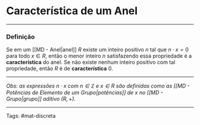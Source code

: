 # Característica de um Anel

---

### Definição

Se em um [[MD - Anel|anel]] $R$ existe um inteiro positivo $n$ tal que $n \cdot x = 0$ para todo $x \in R$, então o menor inteiro $n$ satisfazendo essa propriedade é a **característica** do anel. Se não existe nenhum inteiro positivo com tal propriedade, então $R$ é de **característica** $0$. 

---

*Obs: as expressões $n \cdot x$ com $n \in \mathbb{Z}$ e $x \in R$ são definidas como as [[MD - Potências de Elemento de um Grupo|potências]] de $x$ no [[MD - Grupo|grupo]] aditivo $(R,+)$.*

---

Tags: #mat-discreta 